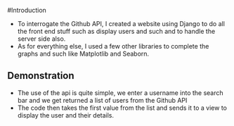 #Introduction 
- To interrogate the Github API, I created a website using Django to do all the front end stuff such as display users and such and to handle the server side also.
- As for everything else,  I used a few other libraries to complete the graphs and such like Matplotlib and Seaborn.

## Demonstration
- The use of the api is quite simple, we enter a username into the search bar and we get returned a list of users from the Github API
- The code then takes the first value from the list and sends it to a view to display the user and their details.
![]()